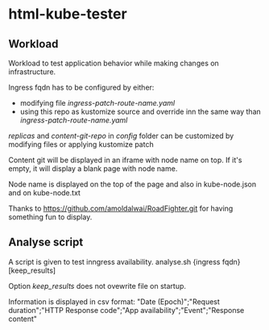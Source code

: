# html-kube-tester

## Workload

Workload to test application behavior while making changes on infrastructure.

Ingress fqdn has to be configured by either:

* modifying file *ingress-patch-route-name.yaml*
* using this repo as kustomize source and override inn the same way than *ingress-patch-route-name.yaml*
   
*replicas* and *content-git-repo* in *config* folder can be customized by modifying files or applying kustomize patch

Content git will be displayed in an iframe with node name on top. If it's empty, it will display a blank page with node name.

Node name is displayed on the top of the page and also in kube-node.json and on kube-node.txt

Thanks to https://github.com/amoldalwai/RoadFighter.git for having something fun to display.

## Analyse script

A script is given to test inngress availability.
analyse.sh {ingress fqdn} [keep_results]

Option *keep_results* does not ovewrite file on startup.

Information is displayed in csv format: "Date (Epoch)";"Request duration";"HTTP Response code";"App availability";"Event";"Response content"